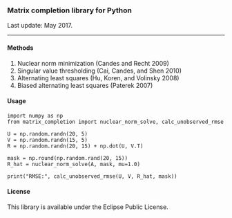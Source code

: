 ### Matrix completion library for Python

Last update: May 2017.

---

#### Methods

1. Nuclear norm minimization (Candes and Recht 2009)
2. Singular value thresholding (Cai, Candes, and Shen 2010)
3. Alternating least squares (Hu, Koren, and Volinsky 2008)
4. Biased alternating least squares (Paterek 2007)

#### Usage

```
import numpy as np
from matrix_completion import nuclear_norm_solve, calc_unobserved_rmse

U = np.random.randn(20, 5)
V = np.random.randn(15, 5)
R = np.random.randn(20, 15) + np.dot(U, V.T)

mask = np.round(np.random.rand(20, 15))
R_hat = nuclear_norm_solve(A, mask, mu=1.0)

print("RMSE:", calc_unobserved_rmse(U, V, R_hat, mask))
```

#### License

This library is available under the Eclipse Public License.

